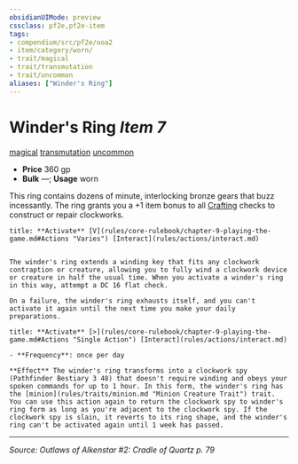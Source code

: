 ```yaml
---
obsidianUIMode: preview
cssclass: pf2e,pf2e-item
tags:
- compendium/src/pf2e/ooa2
- item/category/worn/
- trait/magical
- trait/transmutation
- trait/uncommon
aliases: ["Winder's Ring"]
---
```

# Winder's Ring *Item 7*  
[magical](rules/traits/magical.md "Magical Item Trait")  [transmutation](rules/traits/transmutation.md "Transmutation School Trait")  [uncommon](rules/traits/uncommon.md "Uncommon Rarity Trait")  

- **Price** 360 gp
- **Bulk** —; **Usage** worn

This ring contains dozens of minute, interlocking bronze gears that buzz incessantly. The ring grants you a +1 item bonus to all [Crafting](compendium/skills.md#Crafting) checks to construct or repair clockworks.

```ad-embed-ability
title: **Activate** [V](rules/core-rulebook/chapter-9-playing-the-game.md#Actions "Varies") [Interact](rules/actions/interact.md)


The winder's ring extends a winding key that fits any clockwork contraption or creature, allowing you to fully wind a clockwork device or creature in half the usual time. When you activate a winder's ring in this way, attempt a DC 16 flat check.

On a failure, the winder's ring exhausts itself, and you can't activate it again until the next time you make your daily preparations.
```

```ad-embed-ability
title: **Activate** [>](rules/core-rulebook/chapter-9-playing-the-game.md#Actions "Single Action") [Interact](rules/actions/interact.md)

- **Frequency**: once per day

**Effect** The winder's ring transforms into a clockwork spy (Pathfinder Bestiary 3 48) that doesn't require winding and obeys your spoken commands for up to 1 hour. In this form, the winder's ring has the [minion](rules/traits/minion.md "Minion Creature Trait") trait. You can use this action again to return the clockwork spy to winder's ring form as long as you're adjacent to the clockwork spy. If the clockwork spy is slain, it reverts to its ring shape, and the winder's ring can't be activated again until 1 week has passed.
```


---
*Source: Outlaws of Alkenstar #2: Cradle of Quartz p. 79*